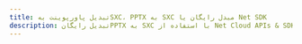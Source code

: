 ---title: تبدیل پاورپوینت بهSXC، PPTX به SXC مبدل رایگان یا Net SDKdescription: تبدیل رایگانPPTX به SXC با استفاده از Net Cloud APIs & SDK. همچنین اسناد Microsoft PowerPoint را در Cloud ایجاد، ویرایش و رندر کنید.---